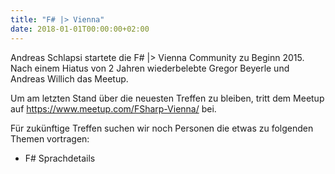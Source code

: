 ```yaml
---
title: "F# |> Vienna"
date: 2018-01-01T00:00:00+02:00
---
```


Andreas Schlapsi startete die F# |> Vienna Community zu Beginn 2015. Nach einem Hiatus von 2 Jahren wiederbelebte Gregor Beyerle und Andreas Willich das Meetup.

Um am letzten Stand über die neuesten Treffen zu bleiben, tritt dem Meetup auf <https://www.meetup.com/FSharp-Vienna/> bei.

Für zukünftige Treffen suchen wir noch Personen die etwas zu folgenden Themen vortragen:

- F# Sprachdetails